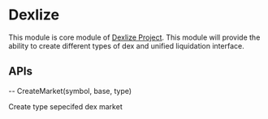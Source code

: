 # Dexlize

This module is core module of [Dexlize Project](https://github.com/DexlizeProject). This module will provide the ability to create different types of dex and unified liquidation interface.

## APIs

-- CreateMarket(symbol, base, type) 

Create type sepecifed dex market


